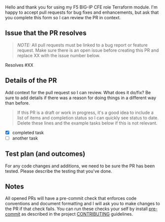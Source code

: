 Hello and thank you for using my F5 BIG-IP CFE role Terraform module. I'm happy to
accept pull requests for bug fixes and enhancements, but ask that you complete
this form so I can review the PR in context.

## Issue that the PR resolves

> *NOTE:* All pull requests must be linked to a bug report or feature request.
> Make sure there is an open issue before creating this PR and replace XX with
> the issue number below.

Resolves #XX

## Details of the PR

Add context for the pull request so I can review. What does it do/fix? Be sure
to add details if there was a reason for doing things in a different way than
before.

> If this PR is a draft or work in progress, it's a good idea to include a list
> of items and completion status so I can quickly see status to date. Delete
> these lines and the example tasks below if this is not relevant.

* [x] completed task
* [ ] another task

## Test plan (and outcomes)

For any code changes and additions, we need to be sure the PR has been tested.
Please describe the testing that you've done.

## Notes

All opened PRs will have a pre-commit check that enforces code conventions and
document formatting and I will ask you to make changes to the PR if that check
fails. You can run these checks your self by install [pre-commit](https://pre-commit.com/)
as described in the project [CONTRIBUTING](/CONTRIBUTING.md) guidelines.
